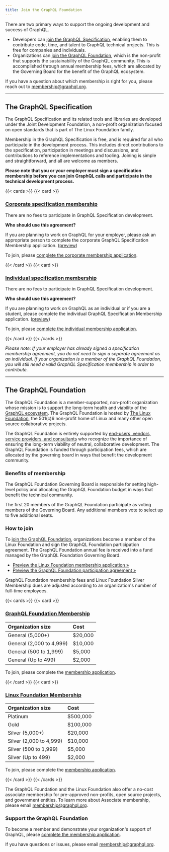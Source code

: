 ```yaml
---
title: Join the GraphQL Foundation
---
```


There are two primary ways to support the ongoing development and success of GraphQL.

* Developers can [join the GraphQL Specification](#the-graphql-specification), enabling them to contribute code, time, and talent to GraphQL technical projects. This is free for companies and individuals.
* Organizations can [join the GraphQL Foundation](#the-graphql-foundation), which is the non-profit that supports the sustainability of the GraphQL community. This is accomplished through annual membership fees, which are allocated by the Governing Board for the benefit of the GraphQL ecosystem.

If you have a question about which membership is right for you, please reach out to [membership@graphql.org](mailto:membership@graphql.org).

---

## The GraphQL Specification

The GraphQL Specification and its related tools and libraries are developed under the Joint Development Foundation, a non-profit organization focused on open standards that is part of The Linux Foundation family. 

Membership in the GraphQL Specification is free, and is required for all who participate in the development process. This includes direct contributions to the specification, participation in meetings and discussions, and contributions to reference implementations and tooling. Joining is simple and straightforward, and all are welcome as members.

**Please note that you or your employer must sign a specification membership before you can join GraphQL calls and participate in the technical development process.**

{{< cards >}}
{{< card >}}

### [Corporate specification membership](https://corporate-spec-membership.graphql.org)

There are no fees to participate in GraphQL Specification development.

**Who should use this agreement?**

If you are planning to work on GraphQL for your employer, please ask an appropriate person to complete the corporate GraphQL Specification Membership application. ([preview](/files/GraphQL_Specification-Corporate-Preview.pdf))

To join, please [complete the corporate membership application](https://corporate-spec-membership.graphql.org).

{{< /card >}}
{{< card >}}

### [Individual specification membership](https://individual-spec-membership.graphql.org)

There are no fees to participate in GraphQL Specification development.

**Who should use this agreement?**

If you are planning to work on GraphQL as an individual or if you are a student, please complete the individual GraphQL Specification Membership application. ([preview](/files/GraphQL_Specification-Individual-Preview.pdf))

To join, please [complete the individual membership application](https://individual-spec-membership.graphql.org).

{{< /card >}}
{{< /cards >}}

*Please note: If your employer has already signed a specification membership agreement, you do not need to sign a separate agreement as an individual. If your organization is a member of the GraphQL Foundation, you will still need a valid GraphQL Specification membership in order to contribute.*

---

## The GraphQL Foundation

The GraphQL Foundation is a member-supported, non-profit organization whose mission is to support the long-term health and viability of the [GraphQL ecosystem](https://graphql.org). The GraphQL Foundation is hosted by [The Linux Foundation](https://linuxfoundation.org), the 501(c)6 non-profit home of Linux and many other open source collaborative projects. 

The GraphQL Foundation is entirely supported by [end-users, vendors, service providers, and consultants](/members) who recognize the importance of ensuring the long-term viability of neutral, collaborative development. The GraphQL Foundation is funded through participation fees, which are allocated by the governing board in ways that benefit the development community.

### Benefits of membership

The GraphQL Foundation Governing Board is responsible for setting high-level policy and allocating the GraphQL Foundation budget in ways that benefit the technical community.

The first 20 members of the GraphQL Foundation participate as voting members of the Governing Board. Any additional members vote to select up to five additional seats.

### How to join

To [join the GraphQL Foundation](https://join.graphql.org), organizations become a member of the Linux Foundation and sign the GraphQL Foundation participation agreement. The GraphQL Foundation annual fee is received into a fund managed by the GraphQL Foundation Governing Board. 

* [Preview the Linux Foundation membership application »](/files/LF_Membership-Preview.pdf)
* [Preview the GraphQL Foundation participation agreement »](/files/GraphQL_Foundation-Participation_Agreement-Preview.pdf)

GraphQL Foundation membership fees and Linux Foundation Silver Membership dues are adjusted according to an organization's number of full-time employees.

{{< cards >}}
{{< card >}}

### [GraphQL Foundation Membership](https://join.graphql.org)

Organization size | Cost
:-----------------|:----
General (5,000+) | $20,000
General (2,000 to 4,999) | $10,000
General (500 to 1,999) | $5,000
General (Up to 499) | $2,000

To join, please complete the [membership application](https://join.graphql.org).

{{< /card >}}
{{< card >}}

### [Linux Foundation Membership](https://join.graphql.org)

Organization size | Cost
:-----------------|:----
Platinum | $500,000
Gold | $100,000
Silver (5,000+) | $20,000
Silver (2,000 to 4,999) | $10,000
Silver (500 to 1,999) | $5,000
Silver (Up to 499) | $2,000

To join, please complete the [membership application](https://join.graphql.org).

{{< /card >}}
{{< /cards >}}

The GraphQL Foundation and the Linux Foundation also offer a no-cost associate membership for pre-approved non-profits, open source projects, and government entities. To learn more about Associate membership, please email [membership@graphql.org](mailto:membership@graphql.org).

### Support the GraphQL Foundation

To become a member and demonstrate your organization's support of GraphQL, please [complete the membership application](https://join.graphql.org).

If you have questions or issues, please email [membership@graphql.org](mailto:membership@graphql.org).
